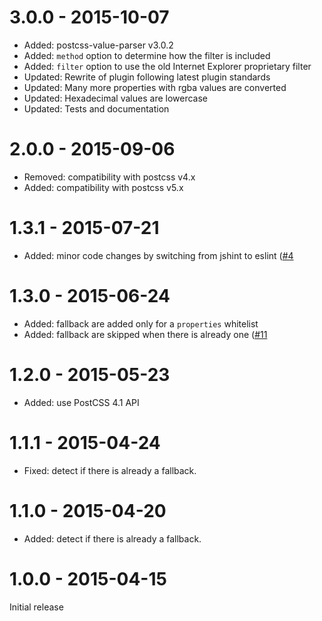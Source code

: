 # 3.0.0 - 2015-10-07

- Added: postcss-value-parser v3.0.2
- Added: `method` option to determine how the filter is included
- Added: `filter` option to use the old Internet Explorer proprietary filter
- Updated: Rewrite of plugin following latest plugin standards
- Updated: Many more properties with rgba values are converted
- Updated: Hexadecimal values are lowercase
- Updated: Tests and documentation

# 2.0.0 - 2015-09-06

- Removed: compatibility with postcss v4.x
- Added: compatibility with postcss v5.x

# 1.3.1 - 2015-07-21

- Added: minor code changes by switching from jshint to eslint
([#4](https://github.com/postcss/postcss-color-rgba-fallback/issues/4)

# 1.3.0 - 2015-06-24

- Added: fallback are added only for a `properties` whitelist
- Added: fallback are skipped when there is already one
([#11](https://github.com/postcss/postcss-color-rgba-fallback/issues/11)

# 1.2.0 - 2015-05-23

- Added: use PostCSS 4.1 API

# 1.1.1 - 2015-04-24

- Fixed: detect if there is already a fallback.

# 1.1.0 - 2015-04-20

- Added: detect if there is already a fallback.

# 1.0.0 - 2015-04-15

Initial release
